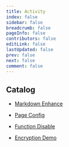 ```yaml
---
title: Activity
index: false
sidebar: false
breadcrumb: false
pageInfo: false
contributors: false
editLink: false
lastUpdated: false
prev: false
next: false
comment: false
---
```


## Catalog

- [Markdown Enhance](markdown.md)

- [Page Config](page.md)

- [Function Disable](disable.md)

- [Encryption Demo](encrypt.md)

